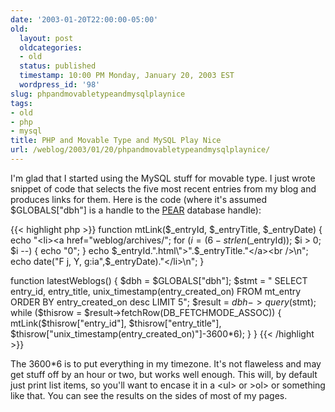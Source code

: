 ```yaml
---
date: '2003-01-20T22:00:00-05:00'
old:
  layout: post
  oldcategories:
  - old
  status: published
  timestamp: 10:00 PM Monday, January 20, 2003 EST
  wordpress_id: '98'
slug: phpandmovabletypeandmysqlplaynice
tags:
- old
- php
- mysql
title: PHP and Movable Type and MySQL Play Nice
url: /weblog/2003/01/20/phpandmovabletypeandmysqlplaynice/
---
```


I'm glad that I started using the MySQL stuff for movable type.  I just wrote
snippet of code that selects the five most recent entries from my blog and
produces links for them.  Here is the code (where it's assumed <span class="command">$GLOBALS["dbh"]</span>
is a handle to the [PEAR](http://pear.php.net/) database handle):

{{< highlight php >}}
function mtLink($_entryId, $_entryTitle, $_entryDate) {
    echo "&lt;li>&lt;a href=\"weblog/archives/";
    for ($i = (6 - strlen($_entryId)); $i > 0; $i --) {
        echo "0";
    }
    echo $_entryId.".html\">".$_entryTitle."&lt;/a>&lt;br />\n";
    echo date("F j, Y, g:ia",$_entryDate)."&lt;/li>\n";
}

function latestWeblogs() {
    $dbh = $GLOBALS["dbh"];
    $stmt = "  SELECT entry_id, entry_title, unix_timestamp(entry_created_on)
                 FROM mt_entry
             ORDER BY entry_created_on desc
                LIMIT 5";
    $result = $dbh->query($stmt);
    while ($thisrow = $result->fetchRow(DB_FETCHMODE_ASSOC)) {
        mtLink($thisrow["entry_id"], $thisrow["entry_title"], $thisrow["unix_timestamp(entry_created_on)"]-3600*6);
    }
}
{{< /highlight >}}



The 3600*6 is to put everything in my timezone.  It's not flaweless and may get stuff off by an hour or two, but works well enough.  This will, by default just print list items, so you'll want to encase it in a &lt;ul> or  &gt;ol> or something like that.  You can see the results on the sides of most of my pages.
